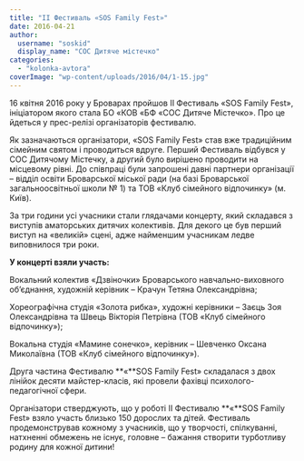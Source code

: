 ```yaml
---
title: "ІІ Фестиваль «SOS Family Fest»"
date: 2016-04-21
author: 
  username: "soskid"
  display_name: "СОС Дитяче містечко"
categories: 
  - "kolonka-avtora"
coverImage: "wp-content/uploads/2016/04/1-15.jpg"
---
```


16 квітня 2016 року у Броварах пройшов ІІ Фестиваль «SOS Family Fest», ініціатором якого стала БО «КОВ «БФ «СОС Дитяче Містечко». Про це йдеться у прес-релізі організаторів фестивалю.

Як зазначаються організатори, «SOS Family Fest» став вже традиційним сімейним святом і проводиться вдруге. Перший Фестиваль відбувся у СОС Дитячому Містечку, а другий було вирішено проводити на місцевому рівні. До співпраці були запрошені давні партнери організації – відділ освіти Броварської міської ради (на базі Броварської загальноосвітньої школи № 1) та ТОВ «Клуб сімейного відпочинку» (м. Київ).

За три години усі учасники стали глядачами концерту, який складався з виступів аматорських дитячих колективів. Для декого це був перший виступ на «великій» сцені, адже найменшим учасникам ледве виповнилося три роки.

**У концерті взяли участь:**

Вокальний колектив «Дзвіночки» Броварського навчально-виховного об’єднання, художній керівник – Крачун Тетяна Олександрівна;

Хореографічна студія «Золота рибка», художні керівники – Заєць Зоя Олександрівна та Швець Вікторія Петрівна (ТОВ «Клуб сімейного відпочинку»);

Вокальна студія «Мамине сонечко», керівник – Шевченко Оксана Миколаївна (ТОВ «Клуб сімейного відпочинку»).

Друга частина Фестивалю **«**SOS Family Fest» складалася з двох лінійок десяти майстер-класів, які провели фахівці психолого-педагогічної сфери.

Організатори стверджують, що у роботі ІІ Фестивалю **«**SOS Family Fest» взяло участь близько 150 дорослих та дітей. Фестиваль продемонстрував кожному з учасників, що у творчості, спілкуванні, натхненні обмежень не існує, головне – бажання створити турботливу родину для кожної дитини!
